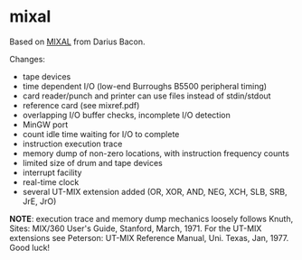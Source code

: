 # mixal
Based on [MIXAL](http://github.com/darius/mixal) from Darius Bacon.

Changes:

  * tape devices
  * time dependent I/O (low-end Burroughs B5500 peripheral timing)
  * card reader/punch and printer can use files instead of stdin/stdout
  * reference card (see mixref.pdf)
  * overlapping I/O buffer checks, incomplete I/O detection
  * MinGW port
  * count idle time waiting for I/O to complete
  * instruction execution trace
  * memory dump of non-zero locations, with instruction frequency counts
  * limited size of drum and tape devices
  * interrupt facility
  * real-time clock
  * several UT-MIX extension added (OR, XOR, AND, NEG, XCH, SLB, SRB, JrE, JrO)

**NOTE**: execution trace and memory dump mechanics loosely 
follows Knuth, Sites: MIX/360 User's Guide, Stanford, March, 1971. For the UT-MIX extensions see Peterson: UT-MIX Reference Manual, Uni. Texas, Jan, 1977. Good luck!


